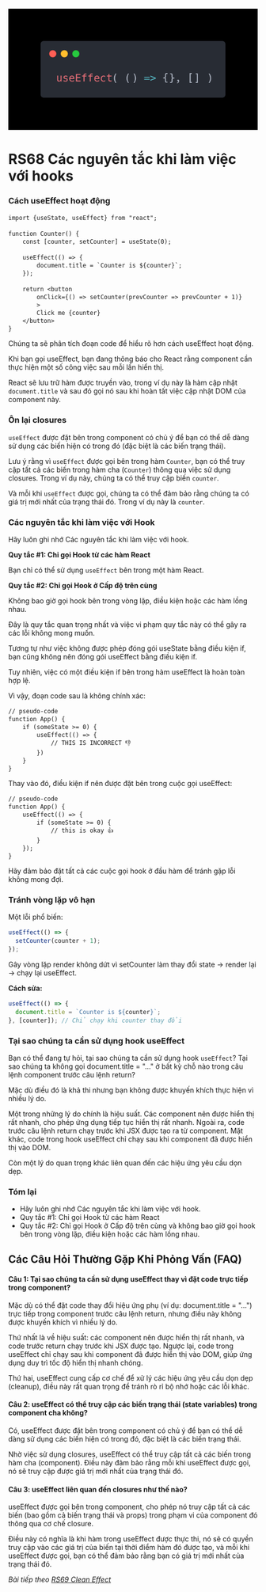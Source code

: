 ![Create-HTML-1](images/effect.webp) 

# RS68 Các nguyên tắc khi làm việc với hooks

### Cách useEffect hoạt động

```
import {useState, useEffect} from "react";

function Counter() {
    const [counter, setCounter] = useState(0);

    useEffect(() => {
        document.title = `Counter is ${counter}`;
    });
    
    return <button 
        onClick={() => setCounter(prevCounter => prevCounter + 1)}
        >
        Click me {counter}
    </button>
}
```

Chúng ta sẽ phân tích đoạn code để hiểu rõ hơn cách useEffect hoạt động.

Khi bạn gọi useEffect, bạn đang thông báo cho React rằng component cần thực hiện một số công việc sau mỗi lần hiển thị.

React sẽ lưu trữ hàm được truyền vào, trong ví dụ này là hàm cập nhật `document.title` và sau đó gọi nó sau khi hoàn tất việc cập nhật DOM của component này.

### Ôn lại closures

`useEffect` được đặt bên trong component có chủ ý để bạn có thể dễ dàng sử dụng các biến hiện có trong đó (đặc biệt là các biến trạng thái).

Lưu ý rằng vì `useEffect` được gọi bên trong hàm `Counter`, bạn có thể truy cập tất cả các biến trong hàm cha (`Counter`) thông qua việc sử dụng closures. Trong ví dụ này, chúng ta có thể truy cập biến `counter`.

Và mỗi khi `useEffect` được gọi, chúng ta có thể đảm bảo rằng chúng ta có giá trị mới nhất của trạng thái đó. Trong ví dụ này là `counter`.

### Các nguyên tắc khi làm việc với Hook

Hãy luôn ghi nhớ Các nguyên tắc khi làm việc với hook.

**Quy tắc #1: Chỉ gọi Hook từ các hàm React**

Bạn chỉ có thể sử dụng `useEffect` bên trong một hàm React.

**Quy tắc #2: Chỉ gọi Hook ở Cấp độ trên cùng**

Không bao giờ gọi hook bên trong vòng lặp, điều kiện hoặc các hàm lồng nhau.

Đây là quy tắc quan trọng nhất và việc vi phạm quy tắc này có thể gây ra các lỗi không mong muốn.

Tương tự như việc không được phép đóng gói useState bằng điều kiện if, bạn cũng không nên đóng gói useEffect bằng điều kiện if.

Tuy nhiên, việc có một điều kiện if bên trong hàm useEffect là hoàn toàn hợp lệ.

Vì vậy, đoạn code sau là không chính xác:

```
// pseudo-code
function App() {
    if (someState >= 0) {
        useEffect(() => {
            // THIS IS INCORRECT 👎
        })
    }
}
```

Thay vào đó, điều kiện if nên được đặt bên trong cuộc gọi useEffect:

```
// pseudo-code
function App() {
    useEffect(() => {
        if (someState >= 0) {
            // this is okay 👍
        }
    });
}
```

Hãy đảm bảo đặt tất cả các cuộc gọi hook ở đầu hàm để tránh gặp lỗi không mong đợi.

### Tránh vòng lặp vô hạn

Một lỗi phổ biến:

```jsx
useEffect(() => {
  setCounter(counter + 1);
});
```

Gây vòng lặp render không dứt vì setCounter làm thay đổi state → render lại → chạy lại useEffect.

**Cách sửa:**

```jsx
useEffect(() => {
  document.title = `Counter is ${counter}`;
}, [counter]); // Chỉ chạy khi counter thay đổi
```

### Tại sao chúng ta cần sử dụng hook useEffect

Bạn có thể đang tự hỏi, tại sao chúng ta cần sử dụng hook `useEffect`? Tại sao chúng ta không gọi document.title = "..." ở bất kỳ chỗ nào trong câu lệnh component trước câu lệnh return?

Mặc dù điều đó là khả thi nhưng bạn không được khuyến khích thực hiện vì nhiều lý do.

Một trong những lý do chính là hiệu suất. Các component nên được hiển thị rất nhanh, cho phép ứng dụng tiếp tục hiển thị rất nhanh. Ngoài ra, code trước câu lệnh return chạy trước khi JSX được tạo ra từ component. Mặt khác, code trong hook useEffect chỉ chạy sau khi component đã được hiển thị vào DOM.

Còn một lý do quan trọng khác liên quan đến các hiệu ứng yêu cầu dọn dẹp.

### Tóm lại

- Hãy luôn ghi nhớ Các nguyên tắc khi làm việc với hook.
- Quy tắc #1: Chỉ gọi Hook từ các hàm React
- Quy tắc #2: Chỉ gọi Hook ở Cấp độ trên cùng và không bao giờ gọi hook bên trong vòng lặp, điều kiện hoặc các hàm lồng nhau.

## Các Câu Hỏi Thường Gặp Khi Phỏng Vấn (FAQ) 

#### Câu 1: Tại sao chúng ta cần sử dụng useEffect thay vì đặt code trực tiếp trong component?

Mặc dù có thể đặt code thay đổi hiệu ứng phụ (ví dụ: document.title = "...") trực tiếp trong component trước câu lệnh return, nhưng điều này không được khuyến khích vì nhiều lý do. 

Thứ nhất là về hiệu suất: các component nên được hiển thị rất nhanh, và code trước return chạy trước khi JSX được tạo. Ngược lại, code trong useEffect chỉ chạy sau khi component đã được hiển thị vào DOM, giúp ứng dụng duy trì tốc độ hiển thị nhanh chóng. 

Thứ hai, useEffect cung cấp cơ chế để xử lý các hiệu ứng yêu cầu dọn dẹp (cleanup), điều này rất quan trọng để tránh rò rỉ bộ nhớ hoặc các lỗi khác.

#### Câu 2: useEffect có thể truy cập các biến trạng thái (state variables) trong component cha không?

Có, useEffect được đặt bên trong component có chủ ý để bạn có thể dễ dàng sử dụng các biến hiện có trong đó, đặc biệt là các biến trạng thái. 

Nhờ việc sử dụng closures, useEffect có thể truy cập tất cả các biến trong hàm cha (component). Điều này đảm bảo rằng mỗi khi useEffect được gọi, nó sẽ truy cập được giá trị mới nhất của trạng thái đó.

#### Câu 3: useEffect liên quan đến closures như thế nào?

useEffect được gọi bên trong component, cho phép nó truy cập tất cả các biến (bao gồm cả biến trạng thái và props) trong phạm vi của component đó thông qua cơ chế closure. 

Điều này có nghĩa là khi hàm trong useEffect được thực thi, nó sẽ có quyền truy cập vào các giá trị của biến tại thời điểm hàm đó được tạo, và mỗi khi useEffect được gọi, bạn có thể đảm bảo rằng bạn có giá trị mới nhất của trạng thái đó.

*Bài tiếp theo [RS69 Clean Effect](/lesson/session/session_069_effect_clean.md)*